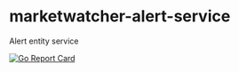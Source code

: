 # marketwatcher-alert-service

Alert entity service

[![Go Report Card](https://goreportcard.com/badge/github.com/ThoughtWorksTurkey/marketwatcher-alert-service)](https://goreportcard.com/report/github.com/ThoughtWorksTurkey/marketwatcher-alert-service)
